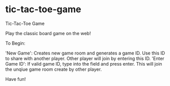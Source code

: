 # tic-tac-toe-game

Tic-Tac-Toe Game

Play the classic board game on the web!

To Begin:

'New Game': Creates new game room and generates a game ID. Use this ID to share with another player. Other player will join by entering this ID.
'Enter Game ID': If valid game ID, type into the field and press enter. This will join the unqiue game room create by other player.

Have fun!
